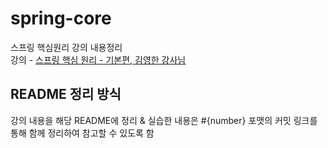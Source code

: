 # spring-core               
스프링 핵심원리 강의 내용정리                    
강의 - [스프링 핵심 원리 - 기본편, 김영한 강사님](https://www.inflearn.com/course/%EC%8A%A4%ED%94%84%EB%A7%81-%ED%95%B5%EC%8B%AC-%EC%9B%90%EB%A6%AC-%EA%B8%B0%EB%B3%B8%ED%8E%B8/dashboard)                  

## README 정리 방식                 
강의 내용을 해당 README에 정리 & 실습한 내용은 #{number} 포맷의 커밋 링크를 통해 함께 정리하여 참고할 수 있도록 함                    

